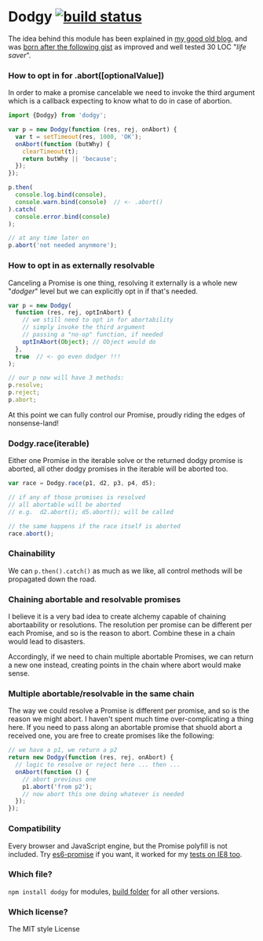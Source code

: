 Dodgy [![build status](https://secure.travis-ci.org/WebReflection/dodgy.svg)](http://travis-ci.org/WebReflection/dodgy)
=====

The idea behind this module has been explained in [my good old blog](http://webreflection.blogspot.co.uk/2015/09/on-cancelable-promises.html),
and was [born after the following gist](https://gist.github.com/WebReflection/796d1f04b1173fbcfe5a#file-lie-js) as improved and well tested 30 LOC "_life saver_".

### How to opt in for .abort([optionalValue])
In order to make a promise cancelable we need to invoke the third argument which is a callback expecting to know what to do in case of abortion.
```js
import {Dodgy} from 'dodgy';

var p = new Dodgy(function (res, rej, onAbort) {
  var t = setTimeout(res, 1000, 'OK');
  onAbort(function (butWhy) {
    clearTimeout(t);
    return butWhy || 'because';
  });
});

p.then(
  console.log.bind(console),
  console.warn.bind(console)  // <- .abort()
).catch(
  console.error.bind(console)
);

// at any time later on
p.abort('not needed anynmore');

```

### How to opt in as externally resolvable
Canceling a Promise is one thing, resolving it externally is a whole new "_dodger_" level but we can explicitly opt in if that's needed.
```js
var p = new Dodgy(
  function (res, rej, optInAbort) {
    // we still need to opt in for abortability
    // simply invoke the third argument
    // passing a "no-op" function, if needed
    optInAbort(Object); // Object would do
  },
  true  // <- go even dodger !!!
);

// our p now will have 3 methods:
p.resolve;
p.reject;
p.abort;
```
At this point we can fully control our Promise, proudly riding the edges of nonsense-land!


### Dodgy.race(iterable)

Either one Promise in the iterable solve or the returned dodgy promise is aborted, all other dodgy promises in the iterable will be aborted too.

```js
var race = Dodgy.race(p1, d2, p3, p4, d5);

// if any of those promises is resolved
// all abortable will be aborted
// e.g.  d2.abort(); d5.abort(); will be called

// the same happens if the race itself is aborted
race.abort();
```


### Chainability
We can `p.then().catch()` as much as we like, all control methods will be propagated down the road.

### Chaining abortable and resolvable promises
I believe it is a very bad idea to create alchemy capable of chaining abortaability or resolutions. The resolution per promise can be different per each Promise, and so is the reason to abort. Combine these in a chain would lead to disasters.

Accordingly, if we need to chain multiple abortable Promises, we can return a new one instead, creating points in the chain where abort would make sense.


### Multiple abortable/resolvable in the same chain
The way we could resolve a Promise is different per promise, and so is the reason we might abort.
I haven't spent much time over-complicating a thing here. If you need to pass along an abortable promise that shuold abort a received one, you are free to create promises like the following:
```js
// we have a p1, we return a p2
return new Dodgy(function (res, rej, onAbort) {
  // logic to resolve or reject here ... then ...
  onAbort(function () {
    // abort previous one
    p1.abort('from p2');
    // now abort this one doing whatever is needed
  });
});
```


### Compatibility
Every browser and JavaScript engine, but the Promise polyfill is not included.
Try [es6-promise](https://github.com/jakearchibald/es6-promise) if you want, it worked for my [tests on IE8 too](http://webreflection.github.io/dodgy/test/).

### Which file?
`npm install dodgy` for modules, [build folder](build/) for all other versions.

### Which license?
The MIT style License
